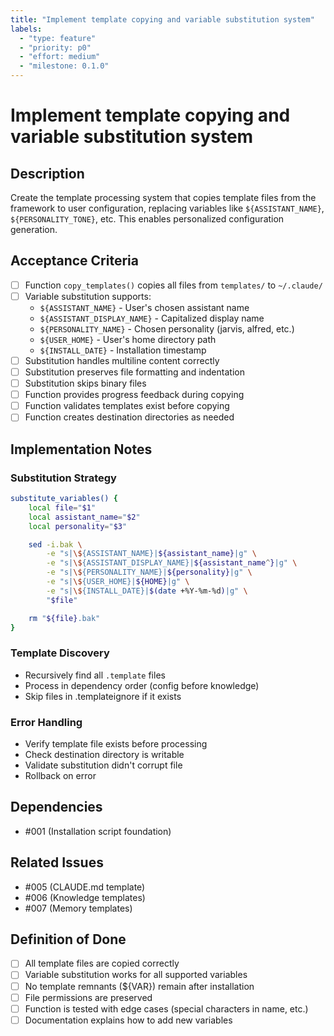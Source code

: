 ```yaml
---
title: "Implement template copying and variable substitution system"
labels:
  - "type: feature"
  - "priority: p0"
  - "effort: medium"
  - "milestone: 0.1.0"
---
```


# Implement template copying and variable substitution system

## Description

Create the template processing system that copies template files from the framework to user configuration, replacing variables like `${ASSISTANT_NAME}`, `${PERSONALITY_TONE}`, etc. This enables personalized configuration generation.

## Acceptance Criteria

- [ ] Function `copy_templates()` copies all files from `templates/` to `~/.claude/`
- [ ] Variable substitution supports:
  - `${ASSISTANT_NAME}` - User's chosen assistant name
  - `${ASSISTANT_DISPLAY_NAME}` - Capitalized display name
  - `${PERSONALITY_NAME}` - Chosen personality (jarvis, alfred, etc.)
  - `${USER_HOME}` - User's home directory path
  - `${INSTALL_DATE}` - Installation timestamp
- [ ] Substitution handles multiline content correctly
- [ ] Substitution preserves file formatting and indentation
- [ ] Substitution skips binary files
- [ ] Function provides progress feedback during copying
- [ ] Function validates templates exist before copying
- [ ] Function creates destination directories as needed

## Implementation Notes

### Substitution Strategy

```bash
substitute_variables() {
    local file="$1"
    local assistant_name="$2"
    local personality="$3"

    sed -i.bak \
        -e "s|\${ASSISTANT_NAME}|${assistant_name}|g" \
        -e "s|\${ASSISTANT_DISPLAY_NAME}|${assistant_name^}|g" \
        -e "s|\${PERSONALITY_NAME}|${personality}|g" \
        -e "s|\${USER_HOME}|${HOME}|g" \
        -e "s|\${INSTALL_DATE}|$(date +%Y-%m-%d)|g" \
        "$file"

    rm "${file}.bak"
}
```

### Template Discovery

- Recursively find all `.template` files
- Process in dependency order (config before knowledge)
- Skip files in .templateignore if it exists

### Error Handling

- Verify template file exists before processing
- Check destination directory is writable
- Validate substitution didn't corrupt file
- Rollback on error

## Dependencies

- #001 (Installation script foundation)

## Related Issues

- #005 (CLAUDE.md template)
- #006 (Knowledge templates)
- #007 (Memory templates)

## Definition of Done

- [ ] All template files are copied correctly
- [ ] Variable substitution works for all supported variables
- [ ] No template remnants (${VAR}) remain after installation
- [ ] File permissions are preserved
- [ ] Function is tested with edge cases (special characters in name, etc.)
- [ ] Documentation explains how to add new variables

